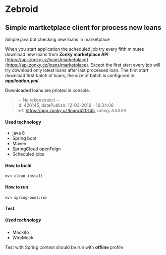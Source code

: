 # Zebroid
## Simple martketplace client for process new loans
Simple java bot checking new loans in marketplace

When you start application the scheduled job try every fifth minutes download new loans from  **Zonky marketplace API** [https://api.zonky.cz/loans/marketplace](https://api.zonky.cz/loans/marketplace). 
Except the first start every job will try download only latest loans after last processed loan. The first start download first batch of loans, the size of batch is configured in **_application.yml_**.

Downloaded loans are printed in console.
 > -- Na rekonstrukci -- \
   id: 420145, datePublish: 12-03-2019 - 19:34:06 \
   ref: https://app.zonky.cz/loan/420145, rating: AAAAA

#### Used technology
 - java 8
 - Spring boot
 - Maven
 - SpringCloud openFeign
 - Scheduled jobs
#### How to build
  ```
  mvn clean install
  ```
#### How to run
  ```
  mvn spring-boot:run
  ```
#### Test
##### Used technology
 - Mockito
 - WireMock

Test with Spring context should be run with **offline** profile 